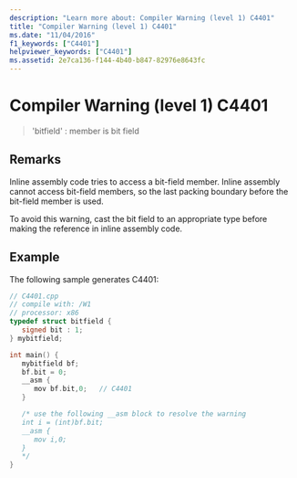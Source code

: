 ```yaml
---
description: "Learn more about: Compiler Warning (level 1) C4401"
title: "Compiler Warning (level 1) C4401"
ms.date: "11/04/2016"
f1_keywords: ["C4401"]
helpviewer_keywords: ["C4401"]
ms.assetid: 2e7ca136-f144-4b40-b847-82976e8643fc
---
```

# Compiler Warning (level 1) C4401

> 'bitfield' : member is bit field

## Remarks

Inline assembly code tries to access a bit-field member. Inline assembly cannot access bit-field members, so the last packing boundary before the bit-field member is used.

To avoid this warning, cast the bit field to an appropriate type before making the reference in inline assembly code.

## Example

The following sample generates C4401:

```cpp
// C4401.cpp
// compile with: /W1
// processor: x86
typedef struct bitfield {
   signed bit : 1;
} mybitfield;

int main() {
   mybitfield bf;
   bf.bit = 0;
   __asm {
      mov bf.bit,0;   // C4401
   }

   /* use the following __asm block to resolve the warning
   int i = (int)bf.bit;
   __asm {
      mov i,0;
   }
   */
}
```
